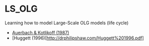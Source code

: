 # LS_OLG
Learning how to model Large-Scale OLG models (life cycle)

- [Auerbach & Kotlikoff (1987)](https://kotlikoff.net/wp-content/uploads/2019/03/Dynamic-Fiscal-Policy_1.pdf)
- [Huggett (1996)[http://drphilipshaw.com/Huggett%201996.pdf]
